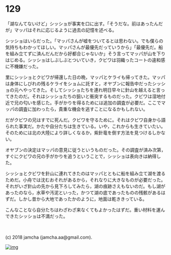 # 129

「湖なんてないけど」シッショが事実を口に出す。「そうだな。前はあったんだが」マッパはそれに応じるように過去の記憶を述べる。  

シッショはいらだった。「マッパさんが嘘をついてるとは思わない。でも僕らの気持ちもわかってほしい。マッパさんが最優先だっていうから」「最優先だ。船を組み立てずに済んだんだから好都合じゃないか」そう言ってマッパが山を下りはじめる。シッショはしぶしぶとついていき，クビワは羽織ったコートの違和感に不機嫌だった。  

里にシッショとクビワが帰還した日の晩，マッパとケライも帰ってきた。マッパは身体にしびれの残るケライをショムに託すと，オヤブンに報告中だったシッショの元へやってきた。そしてシッショたちを連れ明日早々に針山を越えると言ってきたのだ。それはシッショたちの狙いと衝突するものだった。クビワは湿地付近で兄の匂いを感じた。手がかりを得るためには追加の調査が必要だ。ここでマッパの調査に加わったら，貴重な機会を逃すことになるかもしれない。  

だがクビワの兄はすでに死んだ。クビワを守るために。それはクビワ自身から語られた事実だ。かたや自分たちは生きている。いや，これからも生きていたい。そのためには北の大陸により詳しくなるか，紫針竜を倒す方法を見つけるしかない。  

オヤブンの決定はマッパの意見に従うというものだった。その調査が済み次第，すぐにクビワの兄の手がかりを追うということで，シッショは表向きは納得した。  

シッショとクビワを針山に連れてきたのはマッパとともに船を組み立て湖を渡るためだ。小舟では沈むおそれがあるから，それなりに大きなものが必要だった。それがいざ針山の先から見下ろしてみたら，湖の痕跡さえもないのだ。もし湖があったのなら，水草や汚泥といった，かつて湖の底であったものの残骸があるはずだ。しかし昔から大地であったかのように，地面は乾ききっている。  

こんなことなら自分たちはわざわざ来なくてもよかったはずだ。重い材料を運んできたシッショは不満だった。  

<br>  
<br>  
(c) 2018 jamcha (jamcha.aa@gmail.com).  

[![img](http://i.creativecommons.org/l/by-nc-sa/4.0/88x31.png)](http://creativecommons.org/licenses/by-nc-sa/4.0/deed)